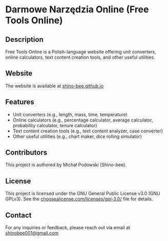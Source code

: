 # Darmowe Narzędzia Online (Free Tools Online)

## Description

Free Tools Online is a Polish-language website offering unit converters, online calculators, text content creation tools, and other useful utilities.

## Website

The website is available at [shino-bee.github.io](https://shino-bee.github.io/)

## Features

- Unit converters (e.g., length, mass, time, temperature)
- Online calculators (e.g., percentage calculator, average calculator, probability calculator, tenure calculator)
- Text content creation tools (e.g., text content analyzer, case converter)
- Other useful utilities (e.g., chart maker, dice rolling simulator)

## Contributors

This project is authored by Michał Podowski (Shino-bee).

## License

This project is licensed under the GNU General Public License v3.0 (GNU GPLv3). See the [choosealicense.com/licenses/gpl-3.0/](https://choosealicense.com/licenses/gpl-3.0/) file for details.

## Contact

For any inquiries or feedback, please reach out via email at shinobee001@gmail.com

